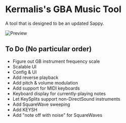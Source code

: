 # Kermalis's GBA Music Tool

A tool that is designed to be an updated Sappy.

![Preview](https://i.imgur.com/AUFUQyr.gif)

## To Do (No particular order)

* Figure out GB instrument frequency scale
* Scalable UI
* Config & UI
* Add reverse playback
* Add pitch & volume modulation
* Add support for MIDI keyboards
* Keyboard display for currently-playing notes
* Let KeySplits support non-DirectSound instruments
* Add SquareWave sweeping
* Add KEYSH
* Add "note off with noise" for SquareWaves